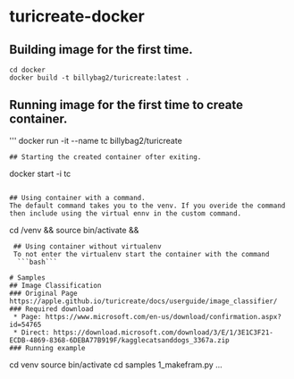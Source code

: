 # turicreate-docker

## Building image for the first time.
```
cd docker
docker build -t billybag2/turicreate:latest .
```
## Running image for the first time to create container.
'''
docker run -it --name tc billybag2/turicreate
```
## Starting the created container ofter exiting. 
```
docker start -i tc
```

## Using container with a command.
The default command takes you to the venv. If you overide the command then include using the virtual ennv in the custom command.
```
cd /venv && source bin/activate && <my custom command>
```
 ## Using container without virtualenv
 To not enter the virtualenv start the container with the command
  ```bash```

# Samples
## Image Classification
### Original Page
https://apple.github.io/turicreate/docs/userguide/image_classifier/
### Required download
 * Page: https://www.microsoft.com/en-us/download/confirmation.aspx?id=54765
 * Direct: https://download.microsoft.com/download/3/E/1/3E1C3F21-ECDB-4869-8368-6DEBA77B919F/kagglecatsanddogs_3367a.zip
### Running example
```
cd venv
source bin/activate
cd samples
1_makefram.py
...
```
